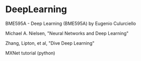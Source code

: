 # DeepLearning
BME595A - Deep Learning (BME595A) by Eugenio Culurciello

Michael A. Nielsen, "Neural Networks and Deep Learning"

Zhang, Lipton, et al, "Dive Deep Learning"

MXNet tutorial (python)

